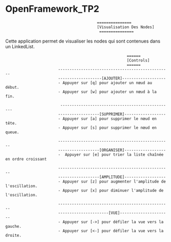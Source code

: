 # OpenFramework_TP2

                                            ===============
                                            [Visualisation Des Nodes]
                                             ===============

  Cette application permet de visualiser les nodes qui sont contenues dans un LinkedList.

                                                         ======
                                                         [Controls]
                                                         ======
                           -------------------------------------------------
                           -------------------[AJOUTER]-------------------
                           - Appuyer sur [q] pour ajouter un nœud au début.
                           - Appuyer sur [w] pour ajouter un nœud à la fin.

                            -------------------------------------------------
                           ------------------[SUPPRIMER]------------------
                           - Appuyer sur [a] pour supprimer le nœud en tête.
                           - Appuyer sur [s] pour supprimer le nœud en queue.

                           -------------------------------------------------
                           ------------------[ORGANISER]------------------
                           -  Appuyer sur [e] pour trier la liste chaînée en ordre croissant 

                           -------------------------------------------------
                           ------------------[AMPLITUDE]------------------
                           - Appuyer sur [z] pour augmenter l'amplitude de l'oscillation.
                           - Appuyer sur [x] pour diminuer l'amplitude de l'oscillation.

                           -------------------------------------------------
                           ----------------------[VUE]----------------------
                           - Appuyer sur [->] pour défiler la vue vers la gauche.
                           - Appuyer sur [<-] pour défiler la vue vers la droite.